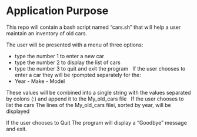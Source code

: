 # Application Purpose

This repo will contain a bash script named “cars.sh” that will help a user maintain an inventory of old cars.
 
The user will be presented with a menu of three options:

- type the number 1 to enter a new car
- type the number 2 to display the list of cars
- type the number 3 to quit and exit the program
 
If the user chooses to enter a car they will be rpompted separately for the:
- Year
- Make
- Model

These values will be combined into a single string with the values separated by colons (:) and append it to the My_old_cars file
 
If the user chooses to list the cars
The lines of the My_old_cars filei, sorted by year, will be displayed

If the user chooses to Quit
The program will display a “Goodbye” message and exit.

